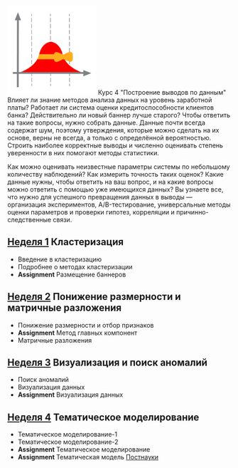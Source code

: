 <img width="200" alt="logo" src="logo.jpg"> Курс 4 "Построение выводов по данным"
Влияет ли знание методов анализа данных на уровень заработной платы? Работает ли система оценки кредитоспособности клиентов банка? Действительно ли новый баннер лучше старого? Чтобы ответить на такие вопросы, нужно собрать данные. Данные почти всегда содержат шум, поэтому утверждения, которые можно сделать на их основе, верны не всегда, а только с определённой вероятностью. Строить наиболее корректные выводы и численно оценивать степень уверенности в них помогают методы статистики. 

Как можно оценивать неизвестные параметры системы по небольшому количеству наблюдений? Как измерить точность таких оценок? Какие данные нужны, чтобы ответить на ваш вопрос, и на какие вопросы можно ответить с помощью уже имеющихся данных? Вы узнаете все, что нужно для успешного превращения данных в выводы — организация экспериментов, A/B-тестирование, универсальные методы оценки параметров и проверки гипотез, корреляции и причинно-следственные связи.

## [Неделя 1](week_1.md) Кластеризация
 * Введение в кластеризацию
 * Подробнее о методах кластеризации
 * __Assignment__ Размещение баннеров

## [Неделя 2](week_2.md) Понижение размерности и матричные разложения
 *  Понижение размерности и отбор признаков
 *  __Assignment__ Метод главных компонент
 *  Матричные разложения

## [Неделя 3](week_3.md) Визуализация и поиск аномалий
 * Поиск аномалий
 * Визуализация данных
 * __Assignment__ Визуализация данных
 
## [Неделя 4](week_4.md) Тематическое моделирование
 * Тематическое моделирование-1
 * Тематическое моделирование-2
 * __Assignment__ Тематическое моделирование
 * __Assignment__ Тематическая модель [Постнауки](https://postnauka.ru/)
